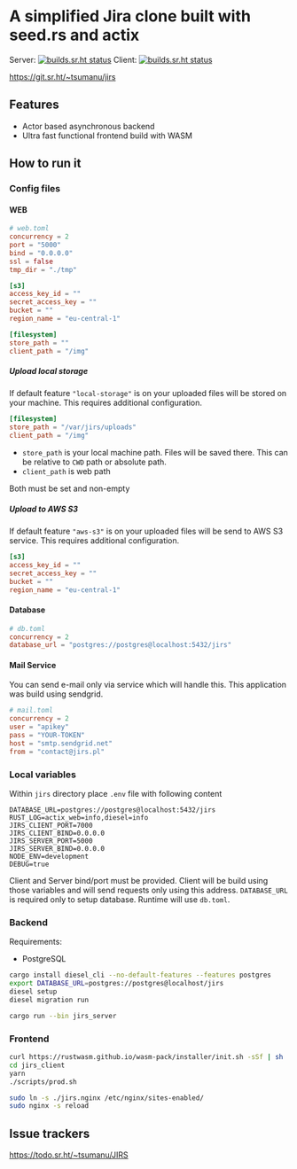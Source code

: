 # A simplified Jira clone built with seed.rs and actix

Server: [![builds.sr.ht status](https://builds.sr.ht/~tsumanu/jirs/server.yml.svg)](https://builds.sr.ht/~tsumanu/jirs/server.yml?)
Client: [![builds.sr.ht status](https://builds.sr.ht/~tsumanu/jirs/client.yml.svg)](https://builds.sr.ht/~tsumanu/jirs/client.yml?)

https://git.sr.ht/~tsumanu/jirs

## Features

* Actor based asynchronous backend
* Ultra fast functional frontend build with WASM

## How to run it

### Config files

#### WEB

```toml
# web.toml
concurrency = 2
port = "5000"
bind = "0.0.0.0"
ssl = false
tmp_dir = "./tmp"

[s3]
access_key_id = ""
secret_access_key = ""
bucket = ""
region_name = "eu-central-1"

[filesystem]
store_path = ""
client_path = "/img"
```

##### Upload local storage

If default feature `"local-storage"` is on your uploaded files will be stored on your machine.
This requires additional configuration.

```toml
[filesystem]
store_path = "/var/jirs/uploads"
client_path = "/img"
```

* `store_path` is your local machine path. Files will be saved there. This can be relative to `CWD` path or absolute path.
* `client_path` is web path

Both must be set and non-empty

##### Upload to AWS S3

If default feature `"aws-s3"` is on your uploaded files will be send to AWS S3 service.
This requires additional configuration.

```toml
[s3]
access_key_id = ""
secret_access_key = ""
bucket = ""
region_name = "eu-central-1"
```

#### Database

```toml
# db.toml
concurrency = 2
database_url = "postgres://postgres@localhost:5432/jirs"
```

#### Mail Service

You can send e-mail only via service which will handle this. This application was build using sendgrid.

```toml
# mail.toml
concurrency = 2
user = "apikey"
pass = "YOUR-TOKEN"
host = "smtp.sendgrid.net"
from = "contact@jirs.pl"
```

### Local variables

Within `jirs` directory place `.env` file with following content

```dotenv
DATABASE_URL=postgres://postgres@localhost:5432/jirs
RUST_LOG=actix_web=info,diesel=info
JIRS_CLIENT_PORT=7000
JIRS_CLIENT_BIND=0.0.0.0
JIRS_SERVER_PORT=5000
JIRS_SERVER_BIND=0.0.0.0
NODE_ENV=development
DEBUG=true
```

Client and Server bind/port must be provided. Client will be build using those variables and will send requests only using this address.
`DATABASE_URL` is required only to setup database. Runtime will use `db.toml`.

### Backend

Requirements:

* PostgreSQL

```bash
cargo install diesel_cli --no-default-features --features postgres
export DATABASE_URL=postgres://postgres@localhost/jirs
diesel setup
diesel migration run

cargo run --bin jirs_server
```

### Frontend

```bash
curl https://rustwasm.github.io/wasm-pack/installer/init.sh -sSf | sh
cd jirs_client
yarn
./scripts/prod.sh
```

```bash
sudo ln -s ./jirs.nginx /etc/nginx/sites-enabled/
sudo nginx -s reload
```

## Issue trackers

https://todo.sr.ht/~tsumanu/JIRS
